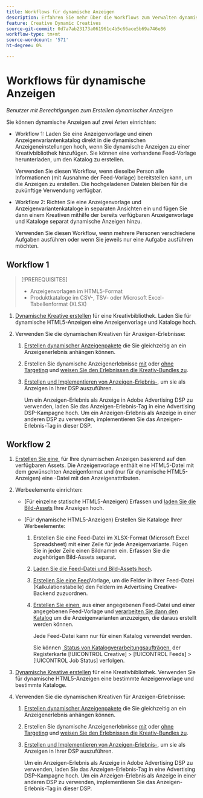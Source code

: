 ```yaml
---
title: Workflows für dynamische Anzeigen
description: Erfahren Sie mehr über die Workflows zum Verwalten dynamischer Anzeigen.
feature: Creative Dynamic Creatives
source-git-commit: 0d7a7ab23173a061961c4b5c66ace5b69a746e86
workflow-type: tm+mt
source-wordcount: '571'
ht-degree: 0%

---
```


# Workflows für dynamische Anzeigen

*Benutzer mit Berechtigungen zum Erstellen dynamischer Anzeigen*

Sie können dynamische Anzeigen auf zwei Arten einrichten:

* Workflow 1: Laden Sie eine Anzeigenvorlage und einen Anzeigenvariantenkatalog direkt in die dynamischen Anzeigeneinstellungen hoch, wenn Sie dynamische Anzeigen zu einer Kreativbibliothek hinzufügen. Sie können eine vorhandene Feed-Vorlage herunterladen, um den Katalog zu erstellen.

  Verwenden Sie diesen Workflow, wenn dieselbe Person alle Informationen (mit Ausnahme der Feed-Vorlage) bereitstellen kann, um die Anzeigen zu erstellen. Die hochgeladenen Dateien bleiben für die zukünftige Verwendung verfügbar.

* Workflow 2: Richten Sie eine Anzeigenvorlage und Anzeigenvariantenkataloge in separaten Ansichten ein und fügen Sie dann einem Kreativen mithilfe der bereits verfügbaren Anzeigenvorlage und Kataloge separat dynamische Anzeigen hinzu.

  Verwenden Sie diesen Workflow, wenn mehrere Personen verschiedene Aufgaben ausführen oder wenn Sie jeweils nur eine Aufgabe ausführen möchten.

## Workflow 1

>[!PREREQUISITES]
>
>* Anzeigenvorlagen im HTML5-Format
>* Produktkataloge im CSV-, TSV- oder Microsoft Excel-Tabellenformat (XLSX)

1. [Dynamische Kreative erstellen](/help/creative/creative-libraries/creative-add-dynamic.md) für eine Kreativbibliothek. Laden Sie für dynamische HTML5-Anzeigen eine Anzeigenvorlage und Kataloge hoch.

1. Verwenden Sie die dynamischen Kreativen für Anzeigen-Erlebnisse:

   1. [Erstellen dynamischer Anzeigenpakete](/help/creative/creative-libraries/bundle-manage.md) die Sie gleichzeitig an ein Anzeigenerlebnis anhängen können.

   1. Erstellen Sie dynamische Anzeigenerlebnisse [mit &#x200B;](/help/creative/experiences/experience-create-targeting.md) oder [ohne Targeting](/help/creative/experiences/experience-create-no-targeting.md) und [weisen Sie den Erlebnissen die Kreativ-Bundles zu](/help/creative/experiences/experience-assign-creative-bundles.md).

   1. [Erstellen und Implementieren von Anzeigen-Erlebnis-](/help/creative/experiences/experience-tag-export.md), um sie als Anzeigen in Ihrer DSP auszuführen.

      Um ein Anzeigen-Erlebnis als Anzeige in Adobe Advertising DSP zu verwenden, laden Sie das Anzeigen-Erlebnis-Tag in eine Advertising DSP-Kampagne hoch. Um ein Anzeigen-Erlebnis als Anzeige in einer anderen DSP zu verwenden, implementieren Sie das Anzeigen-Erlebnis-Tag in dieser DSP.

## Workflow 2

1. [Erstellen Sie eine &#x200B;](/help/creative/ad-templates/ad-template-manage.md) für Ihre dynamischen Anzeigen basierend auf den verfügbaren Assets. Die Anzeigenvorlage enthält eine HTML5-Datei mit dem gewünschten Anzeigenformat und (nur für dynamische HTML5-Anzeigen) eine -Datei mit den Anzeigenattributen.

1. Werbeelemente einrichten:

   * (Für einzelne statische HTML5-Anzeigen) Erfassen und [laden Sie die Bild-Assets &#x200B;](/help/creative/feeds/asset-manage.md) Ihre Anzeigen hoch.

   * (Für dynamische HTML5-Anzeigen) Erstellen Sie Kataloge Ihrer Werbeelemente:

      1. Erstellen Sie eine Feed-Datei im XLSX-Format (Microsoft Excel Spreadsheet) mit einer Zeile für jede Anzeigenvariante. Fügen Sie in jeder Zeile einen Bildnamen ein. Erfassen Sie die zugehörigen Bild-Assets separat.

      1. [Laden Sie die Feed-Datei und Bild-Assets hoch](/help/creative/feeds/asset-manage.md).

      1. [Erstellen Sie eine Feed](/help/creative/feeds/feed-template-manage.md)Vorlage, um die Felder in Ihrer Feed-Datei (Kalkulationstabelle) den Feldern im Advertising Creative-Backend zuzuordnen.

      1. [Erstellen Sie einen &#x200B;](/help/creative/feeds/catalog-manage.md#feed-catalog-create) aus einer angegebenen Feed-Datei und einer angegebenen Feed-Vorlage und [verarbeiten Sie dann den Katalog](/help/creative/feeds/catalog-manage.md#feed-catalog-process) um die Anzeigenvarianten anzuzeigen, die daraus erstellt werden können.

         Jede Feed-Datei kann nur für einen Katalog verwendet werden.

         Sie können [&#x200B; Status von Katalogverarbeitungsaufträgen &#x200B;](/help/creative/feeds/job-status-track.md) der Registerkarte [!UICONTROL Creative] > [!UICONTROL Feeds] > [!UICONTROL Job Status] verfolgen.

1. [Dynamische Kreative erstellen](/help/creative/creative-libraries/creative-add-dynamic.md) für eine Kreativbibliothek. Verwenden Sie für dynamische HTML5-Anzeigen eine bestimmte Anzeigenvorlage und bestimmte Kataloge.

1. Verwenden Sie die dynamischen Kreativen für Anzeigen-Erlebnisse:

   1. [Erstellen dynamischer Anzeigenpakete](/help/creative/creative-libraries/bundle-manage.md) die Sie gleichzeitig an ein Anzeigenerlebnis anhängen können.

   1. Erstellen Sie dynamische Anzeigenerlebnisse [mit &#x200B;](/help/creative/experiences/experience-create-targeting.md) oder [ohne Targeting](/help/creative/experiences/experience-create-no-targeting.md) und [weisen Sie den Erlebnissen die Kreativ-Bundles zu](/help/creative/experiences/experience-assign-creative-bundles.md).

   1. [Erstellen und Implementieren von Anzeigen-Erlebnis-](/help/creative/experiences/experience-tag-export.md), um sie als Anzeigen in Ihrer DSP auszuführen.

      Um ein Anzeigen-Erlebnis als Anzeige in Adobe Advertising DSP zu verwenden, laden Sie das Anzeigen-Erlebnis-Tag in eine Advertising DSP-Kampagne hoch. Um ein Anzeigen-Erlebnis als Anzeige in einer anderen DSP zu verwenden, implementieren Sie das Anzeigen-Erlebnis-Tag in dieser DSP.
